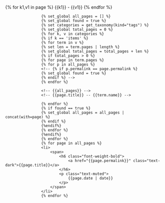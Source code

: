   {% for k1,v1 in page %}
                    {{k1}} - {{v1}}
                    {% endfor %}


                    {% set_global all_pages = [] %}
                    {% set_global found = true %}
                    {% set categories = get_taxonomy(kind="tags") %}
                    {% set_global total_pages = 0 %}
                    {% for k, v in categories %}
                    {% if k == 'items' %}
                    {% for term in v %}
                    {% set len = term.pages | length %}
                    {% set_global total_pages = total_pages + len %}
                    {% if total_pages > 0 %}
                    {% for page in term.pages %}
                    {% for p in all_pages %}
                    <!-- {% if p.permalink == page.permalink %}
                    {% set_global found = true %}
                    {% endif %} -->
                    {% endfor %}

                    <!-- {{all_pages}} -->
                    <!-- {{page.title}} -- {{term.name}} -->

                    {% endfor %}
                    {% if found == true %}
                    {% set_global all_pages = all_pages | concat(with=page) %}
                    {% endif %}
                    {%endif%}
                    {% endfor %}
                    {%endif%}
                    {% endfor %}
                    {% for page in all_pages %}
                    <li>
                        <span>
                            <h6 class="font-weight-bold">
                                <a href="{{page.permalink}}" class="text-dark">{{page.title}}</a>
                            </h6>
                            <p class="text-muted">
                                {{page.date | date}}
                            </p>
                        </span>
                    </li>
                    {% endfor %}